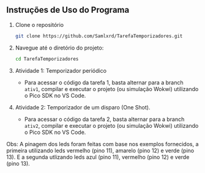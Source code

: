 ## Instruções de Uso do Programa
1. Clone o repositório
    ```bash
    git clone https://github.com/Samlxrd/TarefaTemporizadores.git

2. Navegue até o diretório do projeto:
    ```bash
    cd TarefaTemporizadores

3. Atividade 1: Temporizador periódico
    - Para acessar o código da tarefa 1, basta alternar para a branch `ativ1`, compilar e executar o projeto (ou simulação Wokwi) utilizando o Pico SDK no VS Code.

5. Atividade 2: Temporizador de um disparo (One Shot).
    - Para acessar o código da tarefa 2, basta alternar para a branch `ativ2`, compilar e executar o projeto (ou simulação Wokwi) utilizando o Pico SDK no VS Code.

Obs: A pinagem dos leds foram feitas com base nos exemplos fornecidos, a primeira utilizando leds vermelho (pino 11), amarelo (pino 12) e verde (pino 13). E a segunda utlizando leds azul (pino 11), vermelho (pino 12) e verde (pino 13).
